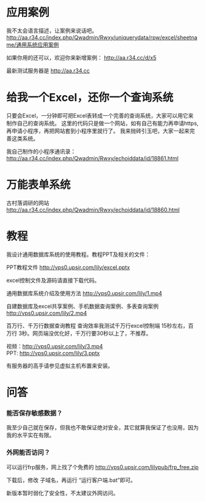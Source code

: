 # 应用案例
我不太会语言描述，让案例来说话吧。 http://aa.r34.cc/index.php/Qwadmin/Rwxy/uniquerydata/rpw/excel/sheetname/通用系统应用案例

如果你用的还可以，欢迎你来新增案例： http://aa.r34.cc/d/x5

最新测试服务器是 http://aa.r34.cc

# 给我一个Excel，还你一个查询系统
只要会Excel，一分钟即可把Excel表转成一个完善的查询系统，大家可以用它来制作自己的查询系统。
这里的代码只是做一个网站，如有自己有能力再申请https,再申请小程序，再把网站套到小程序里就行了。
我来抛砖引玉吧，大家一起来完善这类系统。

我自己制作的小程序通讯录：
http://aa.r34.cc/index.php/Qwadmin/Rwxy/echoiddata/id/18861.html


# 万能表单系统
古村落调研的网站  
http://aa.r34.cc/index.php/Qwadmin/Rwxy/echoiddata/id/18860.html

# 教程
我设计通用数据库系统的使用教程。教程PPT及相关的文件：

PPT教程文件
http://vps0.upsir.com/lily/excel.pptx

excel控制文件及源码请直接下载代码。

通用数据库系统介绍及使用方法
http://vps0.upsir.com/lily/1.mp4

自建数据库及excel共享案例、手机数据查询案例、多表查询案例
http://vps0.upsir.com/lily/2.mp4

百万行、千万行数据查询教程
查询效率我测试千万行excel控制端 15秒左右，百万行 3秒。网页端没优化好，千万行要30秒以上了，不推荐。

视频：http://vps0.upsir.com/lily/3.mp4   
PPT: http://vps0.upsir.com/lily/3.pptx 

有服务器的高手请参见虚拟主机布置来安装。

# 问答
### 能否保存敏感数据？
我至少自己就在保存，但我也不敢保证绝对安全，其它就算我保证了也没用，因为我的水平实在有限。
### 外网能否访问？
可以运行frp服务，网上找了个免费的 http://vps0.upsir.com/lilypub/frp_free.zip

下载后，修改 子域名，再运行 “运行客户端.bat”即可。

新版本暂时弱化了安全性，不太建议外网访问。

